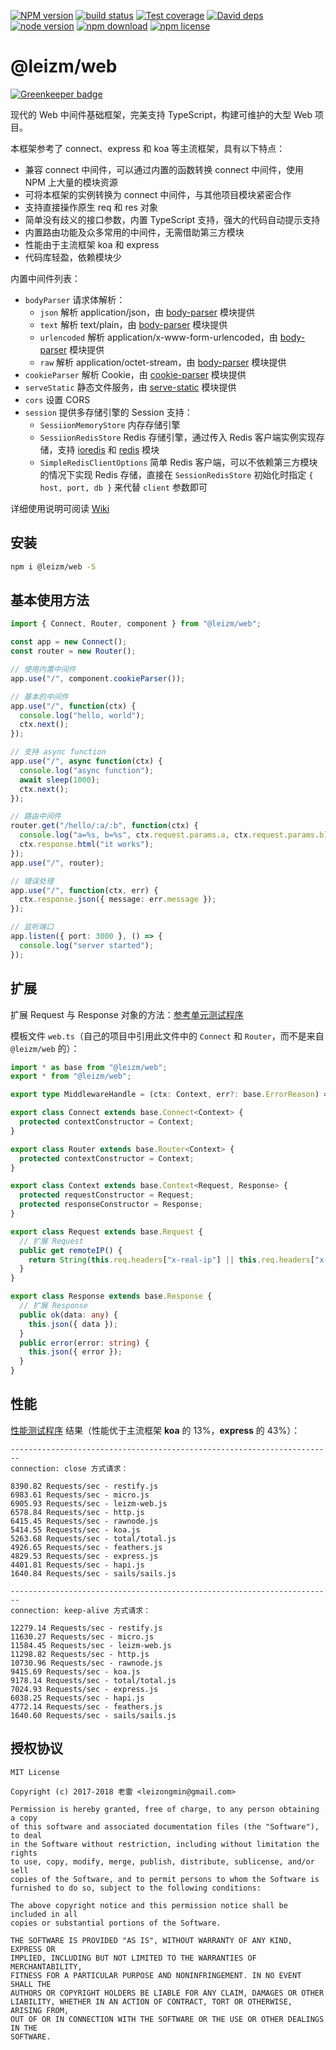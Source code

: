 [![NPM version][npm-image]][npm-url]
[![build status][travis-image]][travis-url]
[![Test coverage][coveralls-image]][coveralls-url]
[![David deps][david-image]][david-url]
[![node version][node-image]][node-url]
[![npm download][download-image]][download-url]
[![npm license][license-image]][download-url]

[npm-image]: https://img.shields.io/npm/v/@leizm/web.svg?style=flat-square
[npm-url]: https://npmjs.org/package/@leizm/web
[travis-image]: https://img.shields.io/travis/leizongmin/leizm-web.svg?style=flat-square
[travis-url]: https://travis-ci.org/leizongmin/leizm-web
[coveralls-image]: https://img.shields.io/coveralls/leizongmin/leizm-web.svg?style=flat-square
[coveralls-url]: https://coveralls.io/r/leizongmin/leizm-web?branch=master
[david-image]: https://img.shields.io/david/leizongmin/leizm-web.svg?style=flat-square
[david-url]: https://david-dm.org/leizongmin/leizm-web
[node-image]: https://img.shields.io/badge/node.js-%3E=_8.9-green.svg?style=flat-square
[node-url]: http://nodejs.org/download/
[download-image]: https://img.shields.io/npm/dm/@leizm/web.svg?style=flat-square
[download-url]: https://npmjs.org/package/@leizm/web
[license-image]: https://img.shields.io/npm/l/@leizm/web.svg

# @leizm/web

[![Greenkeeper badge](https://badges.greenkeeper.io/leizongmin/leizm-web.svg)](https://greenkeeper.io/)

现代的 Web 中间件基础框架，完美支持 TypeScript，构建可维护的大型 Web 项目。

本框架参考了 connect、express 和 koa 等主流框架，具有以下特点：

* 兼容 connect 中间件，可以通过内置的函数转换 connect 中间件，使用 NPM 上大量的模块资源
* 可将本框架的实例转换为 connect 中间件，与其他项目模块紧密合作
* 支持直接操作原生 req 和 res 对象
* 简单没有歧义的接口参数，内置 TypeScript 支持，强大的代码自动提示支持
* 内置路由功能及众多常用的中间件，无需借助第三方模块
* 性能由于主流框架 koa 和 express
* 代码库轻盈，依赖模块少

内置中间件列表：

* `bodyParser` 请求体解析：
  * `json` 解析 application/json，由 [body-parser](https://www.npmjs.com/package/body-parser) 模块提供
  * `text` 解析 text/plain，由 [body-parser](https://www.npmjs.com/package/body-parser) 模块提供
  * `urlencoded` 解析 application/x-www-form-urlencoded，由 [body-parser](https://www.npmjs.com/package/body-parser) 模块提供
  * `raw` 解析 application/octet-stream，由 [body-parser](https://www.npmjs.com/package/body-parser) 模块提供
* `cookieParser` 解析 Cookie，由 [cookie-parser](https://www.npmjs.com/package/cookie-parser) 模块提供
* `serveStatic` 静态文件服务，由 [serve-static](https://www.npmjs.com/package/serve-static) 模块提供
* `cors` 设置 CORS
* `session` 提供多存储引擎的 Session 支持：
  * `SessiionMemoryStore` 内存存储引擎
  * `SessiionRedisStore` Redis 存储引擎，通过传入 Redis 客户端实例实现存储，支持 [ioredis](https://www.npmjs.com/package/ioredis) 和 [redis](https://www.npmjs.com/package/redis) 模块
  * `SimpleRedisClientOptions` 简单 Redis 客户端，可以不依赖第三方模块的情况下实现 Redis 存储，直接在 `SessionRedisStore` 初始化时指定 `{ host, port, db }` 来代替 `client` 参数即可

详细使用说明可阅读 [Wiki](https://github.com/leizongmin/leizm-web/wiki)

## 安装

```bash
npm i @leizm/web -S
```

## 基本使用方法

```typescript
import { Connect, Router, component } from "@leizm/web";

const app = new Connect();
const router = new Router();

// 使用内置中间件
app.use("/", component.cookieParser());

// 基本的中间件
app.use("/", function(ctx) {
  console.log("hello, world");
  ctx.next();
});

// 支持 async function
app.use("/", async function(ctx) {
  console.log("async function");
  await sleep(1000);
  ctx.next();
});

// 路由中间件
router.get("/hello/:a/:b", function(ctx) {
  console.log("a=%s, b=%s", ctx.request.params.a, ctx.request.params.b);
  ctx.response.html("it works");
});
app.use("/", router);

// 错误处理
app.use("/", function(ctx, err) {
  ctx.response.json({ message: err.message });
});

// 监听端口
app.listen({ port: 3000 }, () => {
  console.log("server started");
});
```

## 扩展

扩展 Request 与 Response 对象的方法：[参考单元测试程序](https://github.com/leizongmin/leizm-web/blob/master/src/test/extends.test.ts)

模板文件 `web.ts`（自己的项目中引用此文件中的 `Connect` 和 `Router`，而不是来自 `@leizm/web` 的）：

```typescript
import * as base from "@leizm/web";
export * from "@leizm/web";

export type MiddlewareHandle = (ctx: Context, err?: base.ErrorReason) => Promise<void> | void;

export class Connect extends base.Connect<Context> {
  protected contextConstructor = Context;
}

export class Router extends base.Router<Context> {
  protected contextConstructor = Context;
}

export class Context extends base.Context<Request, Response> {
  protected requestConstructor = Request;
  protected responseConstructor = Response;
}

export class Request extends base.Request {
  // 扩展 Request
  public get remoteIP() {
    return String(this.req.headers["x-real-ip"] || this.req.headers["x-forwarded-for"] || this.req.socket.remoteAddress);
  }
}

export class Response extends base.Response {
  // 扩展 Response
  public ok(data: any) {
    this.json({ data });
  }
  public error(error: string) {
    this.json({ error });
  }
}
```

## 性能

[性能测试程序](https://github.com/leizongmin/leizm-web-benchmark) 结果（性能优于主流框架 **koa** 的 13%，**express** 的 43%）：

```text
------------------------------------------------------------------------
connection: close 方式请求：

8390.82 Requests/sec - restify.js
6983.61 Requests/sec - micro.js
6905.93 Requests/sec - leizm-web.js
6578.84 Requests/sec - http.js
6415.45 Requests/sec - rawnode.js
5414.55 Requests/sec - koa.js
5263.68 Requests/sec - total/total.js
4926.65 Requests/sec - feathers.js
4829.53 Requests/sec - express.js
4401.81 Requests/sec - hapi.js
1640.84 Requests/sec - sails/sails.js

------------------------------------------------------------------------
connection: keep-alive 方式请求：

12279.14 Requests/sec - restify.js
11630.27 Requests/sec - micro.js
11584.45 Requests/sec - leizm-web.js
11298.82 Requests/sec - http.js
10730.96 Requests/sec - rawnode.js
9415.69 Requests/sec - koa.js
9178.14 Requests/sec - total/total.js
7024.93 Requests/sec - express.js
6038.25 Requests/sec - hapi.js
4772.14 Requests/sec - feathers.js
1640.60 Requests/sec - sails/sails.js
```

## 授权协议

```text
MIT License

Copyright (c) 2017-2018 老雷 <leizongmin@gmail.com>

Permission is hereby granted, free of charge, to any person obtaining a copy
of this software and associated documentation files (the "Software"), to deal
in the Software without restriction, including without limitation the rights
to use, copy, modify, merge, publish, distribute, sublicense, and/or sell
copies of the Software, and to permit persons to whom the Software is
furnished to do so, subject to the following conditions:

The above copyright notice and this permission notice shall be included in all
copies or substantial portions of the Software.

THE SOFTWARE IS PROVIDED "AS IS", WITHOUT WARRANTY OF ANY KIND, EXPRESS OR
IMPLIED, INCLUDING BUT NOT LIMITED TO THE WARRANTIES OF MERCHANTABILITY,
FITNESS FOR A PARTICULAR PURPOSE AND NONINFRINGEMENT. IN NO EVENT SHALL THE
AUTHORS OR COPYRIGHT HOLDERS BE LIABLE FOR ANY CLAIM, DAMAGES OR OTHER
LIABILITY, WHETHER IN AN ACTION OF CONTRACT, TORT OR OTHERWISE, ARISING FROM,
OUT OF OR IN CONNECTION WITH THE SOFTWARE OR THE USE OR OTHER DEALINGS IN THE
SOFTWARE.
```
